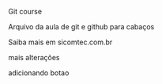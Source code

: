 Git course

Arquivo da aula de git e github para cabaços

Saiba mais em sicomtec.com.br

mais alterações

adicionando botao
